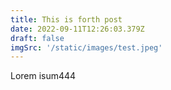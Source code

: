 ```yaml
---
title: This is forth post
date: 2022-09-11T12:26:03.379Z
draft: false
imgSrc: '/static/images/test.jpeg'
---
```

Lorem isum444